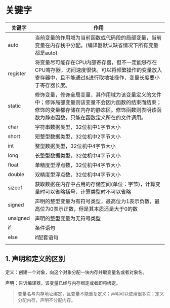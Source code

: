 # 关键字

| 关键字 | 作用                                                         |
| ------ | ------------------------------------------------------------ |
| auto   | 当前变量的作用域为当前函数或代码段的局部变量，当前变量在内存栈中分配。(编译器默认缺省情况下所有变量都是auto) |
| register | 将变量尽可能存在CPU内部寄存器，但不一定能够存在CPU寄存器，访问速度很快。可以将频繁操作的变量放入寄存器中，且不能通过&进行取地址操作，变量长度要小于寄存器长度。|
| static |修饰变量，修饰全局变量，其作用域为该变量定义的文件中；修饰局部变量则该变量不会因为函数的结束而结束；修饰的变量都存储在内存的静态区。修饰函数则表明该函数为静态函数，只能在函数定义所在的文件调用。|
| char | 字符串数据类型，32位机中1字节大小 |
| short | 短整型数据类型，32位机中2字节大小 |
| int | 整型数据类型，32位机中4字节大小 |
| long | 长整型数据类型，32位机中4字节大小 |
| float | 单精度型浮点数，32位机中4字节大小 |
| double | 双精度型浮点数，32位机中4字节大小 |
| sizeof | 获取数据在内存中占用的存储空间(单位：字节)，计算变量时可以省略括号，计算类型时不可以省略 |
| signed | 声明的整型变量为有符号类型，最高位为1表示负数，最高位为0表示正数，但是其本质还是大于0的数 |
| unsigned | 声明的整型变量为无符号类型 |
| if | 条件语句 |
| else | if配套语句 |
|  |  |

## 1. 声明和定义的区别

定义：创建一个对象，向这个对象分配一块内存并取变量名或者对象名。

声明：告诉编译器，该变量已经与内存绑定或者即将绑定。

> 变量名与内存地址绑定，且变量不能重复定义；声明可以使用很多次；定义分配内存，声明不分配内存。

